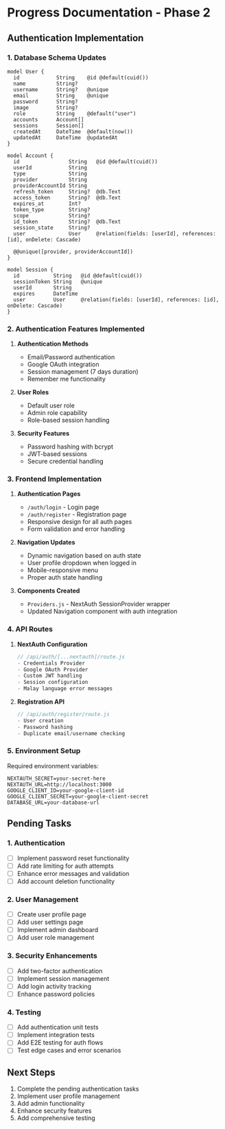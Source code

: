 # Progress Documentation - Phase 2

## Authentication Implementation

### 1. Database Schema Updates
```prisma
model User {
  id            String    @id @default(cuid())
  name          String?
  username      String?   @unique
  email         String    @unique
  password      String?
  image         String?
  role          String    @default("user")
  accounts      Account[]
  sessions      Session[]
  createdAt     DateTime  @default(now())
  updatedAt     DateTime  @updatedAt
}

model Account {
  id                String   @id @default(cuid())
  userId            String
  type              String
  provider          String
  providerAccountId String
  refresh_token     String?  @db.Text
  access_token      String?  @db.Text
  expires_at        Int?
  token_type        String?
  scope             String?
  id_token          String?  @db.Text
  session_state     String?
  user              User     @relation(fields: [userId], references: [id], onDelete: Cascade)

  @@unique([provider, providerAccountId])
}

model Session {
  id           String   @id @default(cuid())
  sessionToken String   @unique
  userId       String
  expires      DateTime
  user         User     @relation(fields: [userId], references: [id], onDelete: Cascade)
}
```

### 2. Authentication Features Implemented
1. **Authentication Methods**
   - Email/Password authentication
   - Google OAuth integration
   - Session management (7 days duration)
   - Remember me functionality

2. **User Roles**
   - Default user role
   - Admin role capability
   - Role-based session handling

3. **Security Features**
   - Password hashing with bcrypt
   - JWT-based sessions
   - Secure credential handling

### 3. Frontend Implementation
1. **Authentication Pages**
   - `/auth/login` - Login page
   - `/auth/register` - Registration page
   - Responsive design for all auth pages
   - Form validation and error handling

2. **Navigation Updates**
   - Dynamic navigation based on auth state
   - User profile dropdown when logged in
   - Mobile-responsive menu
   - Proper auth state handling

3. **Components Created**
   - `Providers.js` - NextAuth SessionProvider wrapper
   - Updated Navigation component with auth integration

### 4. API Routes
1. **NextAuth Configuration**
   ```javascript
   // /api/auth/[...nextauth]/route.js
   - Credentials Provider
   - Google OAuth Provider
   - Custom JWT handling
   - Session configuration
   - Malay language error messages
   ```

2. **Registration API**
   ```javascript
   // /api/auth/register/route.js
   - User creation
   - Password hashing
   - Duplicate email/username checking
   ```

### 5. Environment Setup
Required environment variables:
```env
NEXTAUTH_SECRET=your-secret-here
NEXTAUTH_URL=http://localhost:3000
GOOGLE_CLIENT_ID=your-google-client-id
GOOGLE_CLIENT_SECRET=your-google-client-secret
DATABASE_URL=your-database-url
```

## Pending Tasks

### 1. Authentication
- [ ] Implement password reset functionality
- [ ] Add rate limiting for auth attempts
- [ ] Enhance error messages and validation
- [ ] Add account deletion functionality

### 2. User Management
- [ ] Create user profile page
- [ ] Add user settings page
- [ ] Implement admin dashboard
- [ ] Add user role management

### 3. Security Enhancements
- [ ] Add two-factor authentication
- [ ] Implement session management
- [ ] Add login activity tracking
- [ ] Enhance password policies

### 4. Testing
- [ ] Add authentication unit tests
- [ ] Implement integration tests
- [ ] Add E2E testing for auth flows
- [ ] Test edge cases and error scenarios

## Next Steps
1. Complete the pending authentication tasks
2. Implement user profile management
3. Add admin functionality
4. Enhance security features
5. Add comprehensive testing
